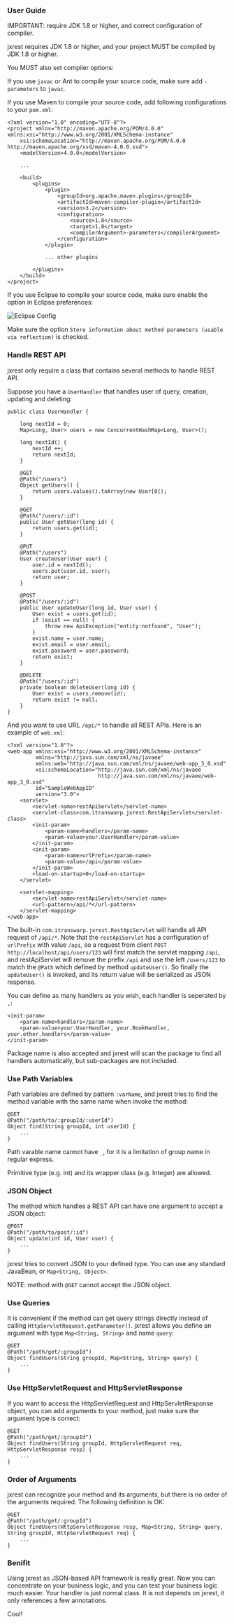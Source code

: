 ### User Guide

<div class="uk-alert uk-alert-danger">IMPORTANT: require JDK 1.8 or higher, and correct configuration of compiler.</div>

jxrest requires JDK 1.8 or higher, and your project MUST be compiled by JDK 1.8 or higher.

You MUST also set compiler options:

If you use `javac` or Ant to compile your source code, make sure add `-parameters` to `javac`.

If you use Maven to compile your source code, add following configurations to your `pom.xml`:

```
<?xml version="1.0" encoding="UTF-8"?>
<project xmlns="http://maven.apache.org/POM/4.0.0" xmlns:xsi="http://www.w3.org/2001/XMLSchema-instance"
    xsi:schemaLocation="http://maven.apache.org/POM/4.0.0 http://maven.apache.org/xsd/maven-4.0.0.xsd">
    <modelVersion>4.0.0</modelVersion>

    ...

    <build>
        <plugins>
            <plugin>
                <groupId>org.apache.maven.plugins</groupId>
                <artifactId>maven-compiler-plugin</artifactId>
                <version>3.2</version>
                <configuration>
                    <source>1.8</source>
                    <target>1.8</target>
                    <compilerArgument>-parameters</compilerArgument>
                </configuration>
            </plugin>

            ... other plugins

        </plugins> 
    </build>
</project>
```

If you use Eclipse to compile your source code, make sure enable the option in Eclipse preferences:

![Eclipse Config](eclipse-compiler.png)

Make sure the option `Store information about method parameters (usable via reflection)` is checked.

### Handle REST API

jxrest only require a class that contains several methods to handle REST API.

Suppose you have a `UserHandler` that handles user of query, creation, updating and deleting:

```
public class UserHandler {

    long nextId = 0;
    Map<Long, User> users = new ConcurrentHashMap<Long, User>();

    long nextId() {
        nextId ++;
        return nextId;
    }

    @GET
    @Path("/users")
    Object getUsers() {
        return users.values().toArray(new User[0]);
    }

    @GET
    @Path("/users/:id")
    public User getUser(long id) {
        return users.get(id);
    }

    @PUT
    @Path("/users")
    User createUser(User user) {
        user.id = nextId();
        users.put(user.id, user);
        return user;
    }

    @POST
    @Path("/users/:id")
    public User updateUser(long id, User user) {
        User exist = users.get(id);
        if (exist == null) {
            throw new ApiException("entity:notfound", "User");
        }
        exist.name = user.name;
        exist.email = user.email;
        exist.password = user.password;
        return exist;
    }

    @DELETE
    @Path("/users/:id")
    private boolean deleteUser(long id) {
        User exist = users.remove(id);
        return exist != null;
    }
}
```

And you want to use URL `/api/*` to handle all REST APIs. Here is an example of `web.xml`:

```
<?xml version="1.0"?>
<web-app xmlns:xsi="http://www.w3.org/2001/XMLSchema-instance"
         xmlns="http://java.sun.com/xml/ns/javaee"
         xmlns:web="http://java.sun.com/xml/ns/javaee/web-app_3_0.xsd"
         xsi:schemaLocation="http://java.sun.com/xml/ns/javaee
                             http://java.sun.com/xml/ns/javaee/web-app_3_0.xsd"
         id="SampleWebAppID"
         version="3.0">
    <servlet>
        <servlet-name>restApiServlet</servlet-name>
        <servlet-class>com.itranswarp.jxrest.RestApiServlet</servlet-class>
        <init-param>
            <param-name>handlers</param-name>
            <param-value>your.UserHandler</param-value>
        </init-param>
        <init-param>
            <param-name>urlPrefix</param-name>
            <param-value>/api</param-value>
        </init-param>
        <load-on-startup>0</load-on-startup>
    </servlet>

    <servlet-mapping>
        <servlet-name>restApiServlet</servlet-name>
        <url-pattern>/api/*</url-pattern>
    </servlet-mapping>
</web-app>
```

The built-in `com.itranswarp.jxrest.RestApiServlet` will handle all API request of `/api/*`. 
Note that the `restApiServlet` has a configuration of `urlPrefix` with value `/api`, so a request 
from client `POST http://localhost/api/users/123` will first match the servlet mapping `/api`, 
and restApiServlet will remove the prefix `/api` and use the left `/users/123` to match the 
`@Path` which defined by method `updateUser()`. So finally the `updateUser()` is invoked, and its 
return value will be serialized as JSON response.

You can define as many handlers as you wish, each handler is seperated by `,`:

```
<init-param>
    <param-name>handlers</param-name>
    <param-value>your.UserHandler, your.BookHandler, your.other.handlers</param-value>
</init-param>
```

Package name is also accepted and jxrest will scan the package to find all handlers automatically, 
but sub-packages are not included.

### Use Path Variables

Path variables are defined by pattern `:varName`, and jxrest tries to find the method variable with 
the same name when invoke the method:

```
@GET
@Path("/path/to/:groupId/:userId")
Object find(String groupId, int userId) {
    ...
}
```

Path varable name cannot have `_`, for it is a limitation of group name in regular express.

Primitive type (e.g. int) and its wrapper class (e.g. Integer) are allowed.

### JSON Object

The method which handles a REST API can have one argument to accept a JSON object:

```
@POST
@Path("/path/to/post/:id")
Object update(int id, User user) {
    ...
}
```

jxrest tries to convert JSON to your defined type. You can use any standard JavaBean, or `Map<String, Object>`.

NOTE: method with `@GET` cannot accept the JSON object.

### Use Queries

It is convenient if the method can get query strings directly instead of calling `HttpServletRequest.getParameter()`. 
jxrest allows you define an argument with type `Map<String, String>` and name `query`:

```
@GET
@Path("/path/get/:groupId")
Object findUsers(String groupId, Map<String, String> query) {
    ...
}
```

### Use HttpServletRequest and HttpServletResponse

If you want to access the HttpServletRequest and HttpServletResponse object, you can add arguments to 
your method, just make sure the argument type is correct:

```
@GET
@Path("/path/get/:groupId")
Object findUsers(String groupId, HttpServletRequest req, HttpServletResponse resp) {
    ...
}
```

### Order of Arguments

jxrest can recognize your method and its arguments, but there is no order of the arguments required. 
The following definition is OK:

```
@GET
@Path("/path/get/:groupId")
Object findUsers(HttpServletResponse resp, Map<String, String> query, String groupId, HttpServletRequest req) {
    ...
}
```

### Benifit

Using jxrest as JSON-based API framework is really great. Now you can concentrate on your business logic, and 
you can test your business logic much easier. Your handler is just normal class. It is not depends on jxrest, it only 
references a few annotations.

Cool!

